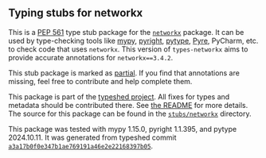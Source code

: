 ## Typing stubs for networkx

This is a [PEP 561](https://peps.python.org/pep-0561/)
type stub package for the [`networkx`](https://github.com/networkx/networkx) package.
It can be used by type-checking tools like
[mypy](https://github.com/python/mypy/),
[pyright](https://github.com/microsoft/pyright),
[pytype](https://github.com/google/pytype/),
[Pyre](https://pyre-check.org/),
PyCharm, etc. to check code that uses `networkx`. This version of
`types-networkx` aims to provide accurate annotations for
`networkx==3.4.2`.

This stub package is marked as [partial](https://peps.python.org/pep-0561/#partial-stub-packages).
If you find that annotations are missing, feel free to contribute and help complete them.


This package is part of the [typeshed project](https://github.com/python/typeshed).
All fixes for types and metadata should be contributed there.
See [the README](https://github.com/python/typeshed/blob/main/README.md)
for more details. The source for this package can be found in the
[`stubs/networkx`](https://github.com/python/typeshed/tree/main/stubs/networkx)
directory.

This package was tested with
mypy 1.15.0,
pyright 1.1.395,
and pytype 2024.10.11.
It was generated from typeshed commit
[`a3a17b0f0e347b1ae769191a46e2e22168397b05`](https://github.com/python/typeshed/commit/a3a17b0f0e347b1ae769191a46e2e22168397b05).